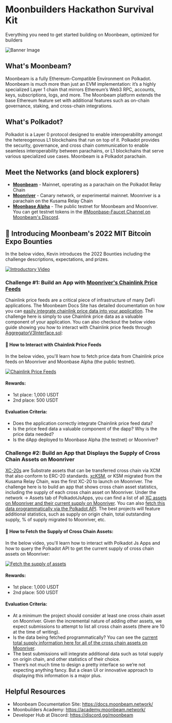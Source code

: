 # Moonbuilders Hackathon Survival Kit
Everything you need to get started building on Moonbeam, optimized for builders

![Banner Image](https://i.ibb.co/w6fsn7h/Featured-Images-9.png)

## What's Moonbeam?
Moonbeam is a fully Ethereum-Compatible Environment on Polkadot. Moonbeam is much more than just an EVM implementation: it’s a highly specialized Layer 1 chain that mirrors Ethereum’s Web3 RPC, accounts, keys, subscriptions, logs, and more. The Moonbeam platform extends the base Ethereum feature set with additional features such as on-chain governance, staking, and cross-chain integrations.

## What's Polkadot?
Polkadot is a Layer 0 protocol designed to enable interoperability amongst the hetereogenous L1 blockchains that run on top of it. Polkadot provides the security, governance, and cross chain communication to enable seamless interoperability between parachains, or L1 blockchains that serve various specialized use cases. Moonbeam is a Polkadot parachain. 

## Meet the Networks (and block explorers)
* **<a href="https://moonscan.io/" target="_blank">Moonbeam</a>** - Mainnet, operating as a parachain on the Polkadot Relay Chain
* **<a href="https://moonriver.moonscan.io/" target="_blank">Moonriver</a>** - Canary network, or experimental mainnet. Moonriver is a parachain on the Kusama Relay Chain
* **<a href="https://moonbase.moonscan.io/" target="_blank">Moonbase Alpha</a>** - The public testnet for Moonbeam and Moonriver. You can get testnet tokens in the [#Moonbase-Faucet Channel on Moonbeam's Discord](https://discord.gg/9RYqehSWRv).

## 🎥 Introducing Moonbeam's 2022 MIT Bitcoin Expo Bounties
In the below video, Kevin introduces the 2022 Bounties including the challenge descriptions, expectations, and prizes.

[![Introductory Video](https://img.youtube.com/vi/Vbz3ONOyFmg/hqdefault.jpg)](https://youtu.be/Vbz3ONOyFmg)

### Challenge #1: Build an App with [Moonriver's Chainlink Price Feeds](https://docs.moonbeam.network/builders/integrations/oracles/chainlink/)
Chainlink price feeds are a critical piece of infrastructure of many DeFi applications. The Moonbeam Docs Site has detailed documentation on how you can [easily integrate chainlink price data into your application](https://docs.moonbeam.network/builders/integrations/oracles/chainlink/). The challenge here is simply to use Chainlink price data as a valuable component of your application. You can also checkout the below video guide showing you how to interact with Chainlink price feeds through [AggregatorV3Interface.sol](https://github.com/smartcontractkit/chainlink/blob/develop/contracts/src/v0.8/interfaces/AggregatorV3Interface.sol):

#### 🎥 How to Interact with Chainlink Price Feeds
In the below video, you'll learn how to fetch price data from Chainlink price feeds on Moonriver and Moonbase Alpha (the public testnet).

[![Chainlink Price Feeds](https://img.youtube.com/vi/esmeaoQzj_8/hqdefault.jpg)](https://youtu.be/esmeaoQzj_8)

#### Rewards:
* 1st place: 1,000 USDT 
* 2nd place: 500 USDT

#### Evaluation Criteria:
* Does the application correctly integrate Chainlink price feed data?
* Is the price feed data a valuable component of the dapp? Why is the price data needed?
* Is the dApp deployed to Moonbase Alpha (the testnet) or Moonriver?

### Challenge #2: Build an App that Displays the Supply of Cross Chain Assets on Moonriver
[XC-20s](https://docs.moonbeam.network/builders/xcm/xc20/) are Substrate assets that can be transferred cross chain via XCM that also conform to ERC-20 standards. [xcKSM](https://moonriver.moonscan.io/token/0xffffffff1fcacbd218edc0eba20fc2308c778080), or KSM migrated from the Kusama Relay Chain, was the first XC-20 to launch on Moonriver. The challenge here is to build an app that shows cross chain asset statistics, including the supply of each cross chain asset on Moonriver. Under the network -> Assets tab of PolkadotJsApps, you can find a list of all [XC assets on Moonriver and their current supply on Moonriver](https://polkadot.js.org/apps/?rpc=wss%3A%2F%2Fmoonriver.api.onfinality.io%2Fpublic-ws#/assets). You can also [fetch this data programmatically via the Polkadot API](https://docs.google.com/document/d/14yFV_vYCdgdDIy46OH6ZQwSBHy3ImrZpF9FGPFVWZXE/edit?usp=sharing). The best projects will feature additional statistics, such as supply on origin chain, total outstanding supply, % of supply migrated to Moonriver, etc. 

#### 🎥 How to Fetch the Supply of Cross Chain Assets:
In the below video, you'll learn how to interact with Polkadot Js Apps and how to query the Polkadot API to get the current supply of cross chain assets on Moonriver:

[![Fetch the supply of assets](https://img.youtube.com/vi/9QOdPBcT-ys/hqdefault.jpg)](https://youtu.be/9QOdPBcT-ys)

#### Rewards:
* 1st place: 1,000 USDT 
* 2nd place: 500 USDT

#### Evaluation Criteria: 
* At a minimum the project should consider at least one cross chain asset on Moonriver. Given the incremental nature of adding other assets, we expect submissions to attempt to list all cross chain assets (there are 10 at the time of writing). 
* Is the data being fetched programmatically? You can see the [current total supply information here for all of the cross chain assets on Moonriver](https://polkadot.js.org/apps/?rpc=wss%3A%2F%2Fmoonriver.api.onfinality.io%2Fpublic-ws#/assets). 
* The best submissions will integrate additional data such as total supply on origin chain, and other statistics of their choice.
* There’s not much time to design a pretty interface so we’re not expecting anything fancy. But a clean UI or innovative approach to displaying this information is a major plus. 

## Helpful Resources
* Moonbeam Documentation Site: https://docs.moonbeam.network/ 
* Moonbuilders Academy: https://academy.moonbeam.network/ 
* Developer Hub at Discord: https://discord.gg/moonbeam
